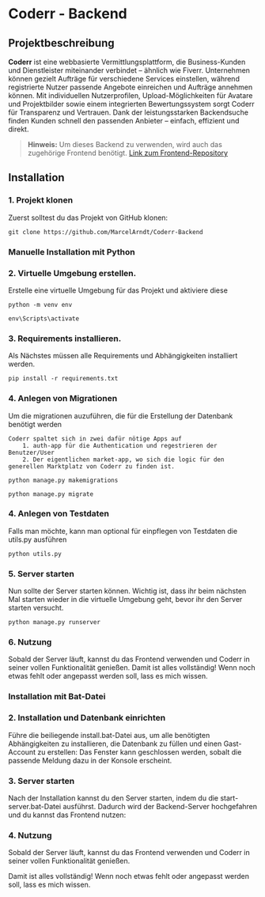 # Coderr - Backend

## Projektbeschreibung

**Coderr** ist eine webbasierte Vermittlungsplattform, die Business-Kunden und Dienstleister miteinander verbindet – ähnlich wie Fiverr. Unternehmen können gezielt Aufträge für verschiedene Services einstellen, während registrierte Nutzer passende Angebote einreichen und Aufträge annehmen können. Mit individuellen Nutzerprofilen, Upload-Möglichkeiten für Avatare und Projektbilder sowie einem integrierten Bewertungssystem sorgt Coderr für Transparenz und Vertrauen. Dank der leistungsstarken Backendsuche finden Kunden schnell den passenden Anbieter – einfach, effizient und direkt.

> **Hinweis:** Um dieses Backend zu verwenden, wird auch das zugehörige Frontend benötigt. <a href="https://github.com/MarcelArndt/Coderr-Frontend" target="_blank">Link zum Frontend-Repository</a>

## Installation

### 1. Projekt klonen
Zuerst solltest du das Projekt von GitHub klonen:

```
git clone https://github.com/MarcelArndt/Coderr-Backend
```

### Manuelle Installation mit Python

### 2. Virtuelle Umgebung erstellen.
Erstelle eine virtuelle Umgebung für das Projekt und aktiviere diese
```
python -m venv env
```

```
env\Scripts\activate
```

### 3. Requirements installieren.
Als Nächstes müssen alle Requirements und Abhängigkeiten installiert werden.
```
pip install -r requirements.txt
```

### 4. Anlegen von Migrationen
Um die migrationen auzuführen, die für die Erstellung der Datenbank benötigt werden

```
Coderr spaltet sich in zwei dafür nötige Apps auf
    1. auth-app für die Authentication und regestrieren der Benutzer/User
    2. Der eigentlichen market-app, wo sich die logic für den generellen Marktplatz von Coderr zu finden ist.
```

```
python manage.py makemigrations
```

```
python manage.py migrate
```

### 4. Anlegen von Testdaten
Falls man möchte, kann man optional für einpflegen von Testdaten die utils.py ausführen
```
python utils.py
```

### 5. Server starten
Nun sollte der Server starten können. Wichtig ist, dass ihr beim nächsten Mal starten wieder in die virtuelle Umgebung geht, bevor ihr den Server starten versucht.
```
python manage.py runserver
```

### 6. Nutzung
Sobald der Server läuft, kannst du das Frontend verwenden und Coderr in seiner vollen Funktionalität genießen.
Damit ist alles vollständig! Wenn noch etwas fehlt oder angepasst werden soll, lass es mich wissen.

### Installation mit Bat-Datei

### 2. Installation und Datenbank einrichten
Führe die beiliegende install.bat-Datei aus, um alle benötigten Abhängigkeiten zu installieren, die Datenbank zu füllen und einen Gast-Account zu erstellen:
Das Fenster kann geschlossen werden, sobalt die passende Meldung dazu in der Konsole erscheint.

### 3. Server starten
Nach der Installation kannst du den Server starten, indem du die start-server.bat-Datei ausführst. Dadurch wird der Backend-Server hochgefahren und du kannst das Frontend nutzen:

### 4. Nutzung
Sobald der Server läuft, kannst du das Frontend verwenden und Coderr in seiner vollen Funktionalität genießen.

Damit ist alles vollständig! Wenn noch etwas fehlt oder angepasst werden soll, lass es mich wissen.
